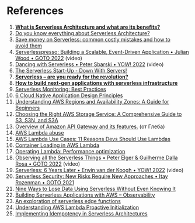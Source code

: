 

# References

1. **[What is Serverless Architecture and what are its benefits?](https://luminousmen.com/post/what-is-serverless-architecture-and-what-are-its-benefits)**
2. [Do you know everything about Serverless Architecture?](https://medium.com/javarevisited/do-you-know-everything-about-serverless-architecture-f0cd06c81329)
3. [Save money on Serverless: common costly mistakes and how to avoid them](https://lumigo.io/blog/save-money-on-serverless-common-costly-mistakes-and-how-to-avoid-them/)
4. [Serverlesspresso: Building a Scalable, Event-Driven Application • Julian Wood • GOTO 2022](https://www.youtube.com/watch?v=4YeZf3HupQA) (video)
5. [Dancing with Serverless • Peter Sbarski • YOW! 2022](https://www.youtube.com/watch?v=GaeBGRbB0eE) (video)
6. [The Serverless Start-Up - Down With Servers!](http://highscalability.com/blog/2015/12/7/the-serverless-start-up-down-with-servers.html)
7. **[Serverless – are you ready for the revolution?](https://www.youtube.com/watch?v=hrS2fRPCy_I&list=PLH-XmS0lSi_wRIh4RJjnTGMKaTiQoaGTc&index=87)**
8. **[How to build next-gen applications with serverless infrastructure](https://www.redhat.com/architect/serverless-architecture-faq)**
9. [Serverless Monitoring: Best Practices](https://aws.plainenglish.io/serverless-monitoring-best-practices-fbcf14e3b624)
10. [6 Cloud Native Application Design Principles](https://jfrog.com/knowledge-base/6-cloud-native-application-design-principles/)
11. [Understanding AWS Regions and Availability Zones: A Guide for Beginners](https://luminousmen.com/post/understanding-aws-regions-and-availability-zones-a-guide-for-beginners)
12. [Choosing the Right AWS Storage Service: A Comprehensive Guide to S3, S3N, and S3A](https://luminousmen.com/post/choosing-the-right-aws-storage-service-a-comprehensive-guide-to-s3-s3n-and-s3a)
13. [Overview of Amazon API Gateway and its features.](https://docs.google.com/document/d/17imZHjd14VeKT_Oe4tqFT03VjP8jfz_xMar3LhvlQFE/edit) (от Глеба)
14. [AWS Lambda abuse](https://luminousmen.com/post/aws-lambda-abuse)
15. [AWS Lambda Use Cases: 11 Reasons Devs Should Use Lambdas](https://www.sentinelone.com/blog/aws-lambda-use-cases/)
16. [Container Loading in AWS Lambda](https://brooker.co.za/blog/2023/05/23/snapshot-loading.html)
17. [Operating Lambda: Performance optimization](https://aws.amazon.com/ru/blogs/compute/operating-lambda-performance-optimization-part-1/)
18. [Observing all the Serverless Things • Peter Elger & Guilherme Dalla Rosa • GOTO 2022](https://www.youtube.com/watch?v=nIg2GGgJ97s&list=PLEx5khR4g7PKxJBkaGmSDRywZ3aAZcwpK&index=10) (video)
19. [Serverless: 6 Years Later • Erwin van der Koogh • YOW! 2022](https://www.youtube.com/watch?v=-2UE3C329Ek&list=PLEx5khR4g7PLf2kQn3nYaZJC2Zv2GPbnY&index=25) (video)
20. [Serverless Security: New Risks Require New Approaches • Itay Rozenman • GOTO 2021](https://www.youtube.com/watch?v=IeMFRd2TFD4&list=PLEx5khR4g7PJm_OYRaRtouHQLyWp3JZfT&index=24)
21. [Nine Ways to Lose Data Using Serverless Without Even Knowing It](https://www.serverlesslife.com/Nine_Ways_How_to_Lose_Data_Using_Serverless_Without_Even_Knowing.html)
22. [Building Serverless Applications with AWS – Observability](https://www.binaryheap.com/building-serverless-applications-with-aws-observability/)
23. [An exploration of serverless edge functions](https://medium.com/capital-one-tech/an-exploration-of-serverless-edge-functions-bf388b3a3e51)
24. [Understanding AWS Lambda Proactive Initialization](https://aaronstuyvenberg.com/posts/understanding-proactive-initialization)
25. [Implementing Idempotency in Serverless Architectures](https://medium.com/@nuatmochoi/implementing-idempotency-in-serverless-architectures-f9079ef1c7da)